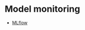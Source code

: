 # Model monitoring

- [MLflow](https://towardsdatascience.com/5-tips-for-mlflow-experiment-tracking-c70ae117b03f)